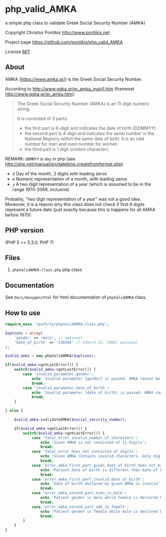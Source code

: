 # php_valid_AMKA

a simple php class to validate Greek Social Security Number (AMKA)

Copyright Christos Pontikis http://www.pontikis.net

Project page https://github.com/pontikis/php_valid_AMKA

License [MIT](https://github.com/pontikis/php_valid_AMKA/blob/master/LICENSE)


## About

AMKA (https://www.amka.gr/) is the Greek Social Security Number.

According to http://www.ggka.gr/er_amka_main1.htm (frameset http://www.ggka.gr/er_amka.htm):

> The Greek Social Security Number (AMKA) is an 11-digit numeric string. 
>
> It is consisted of 3 parts:
> * the first part is 6-digit and indicates the date of birth (DDMMYY)
> * the second part is 4-digit and indicates the serial number in the National Registry within the same date of birth. It is an odd number for men and even number for women
> * the third part is 1 digit (control character).

REMARK: ``DDMMYY`` is ``dmy`` in php (see http://php.net/manual/en/datetime.createfromformat.php)

* ``d`` Day of the month, 2 digits with leading zeros
* ``m`` Numeric representation of a month, with leading zeros
* ``y`` A two digit representation of a year (which is assumed to be in the range 1970-2069, inclusive)

Probably, "two digit representation of a year" was not a good idea. Moreover, it is a reason why this class does not check if first 6 digits represent a future date (just exactly because this is happens for all AMKA before 1970).

## PHP version

(PHP 5 >= 5.3.0, PHP 7)

## Files
 
1. ``phpValidAMKA.class.php`` php class


## Documentation

See ``docs/doxygen/html`` for html documentation of ``phpValidAMKA`` class. 

## How to use


```php
require_once '/path/to/phpValidAMKA.class.php';

$options = array(
	'gender' => 'male', // optional
	'date_of_birth' => '230384' // (March 23, 1984) optional
);

$valid_amka = new phpValidAMKA($options);

if($valid_amka->getLastError()) {
	switch($valid_amka->getLastError()) {
		case 'invalid_parameter_gender':
			echo 'Invalid parameter [gender] is passed. AMKA cannot be validated';
			break;
		case 'invalid_parameter_date_of_birth':
			echo 'Invalid parameter [date of birth] is passed. AMKA cannot be validated';
			break;
	}

} else {

	$valid_amka->validateAMKA($social_security_number);

	if($valid_amka->getLastError()) {
		switch($valid_amka->getLastError()) {
			case 'fatal_error_invalid_number_of_characters':
				echo 'Given AMKA is not consisted of 11 digits';
				break;
			case 'fatal_error_does_not_consisted_of_digits':
				echo 'Given AMKA contains invalid characters. Only digits are permitted';
				break;
			case 'error_amka_first_part_given_date_of_birth_does_not_match':
				echo 'Patient date of birth is different than date of birth declared by AMKA';
				break;
			case 'error_amka_first_part_invalid_date_of_birth':
				echo 'Date of birth declared by given AMKA is invalid';
				break;
			case 'error_amka_second_part_even_in_male':
				echo 'Patient gender is male while female is declared by given AMKA';
				break;
			case 'error_amka_second_part_odd_in_female':
				echo 'Patient gender is female while male is declared by given AMKA';
				break;
		}
	}
}
```